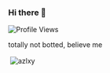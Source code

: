 ### Hi there 👋

<!--
**mxnty999/mxnty999** is a ✨ _special_ ✨ repository because its `README.md` (this file) appears on your GitHub profile.

Here are some ideas to get you started:

- 🔭 I’m currently working on Neo And Silverbot V2 ...
- 🌱 I’m currently learning Nohting lol...
- 💬 Ask me about My Projects That I Do...
- 📫 How to reach me: mxnty#0001 On discord...
- ⚡ Fun fact: lol ...
-->

<p align="left"> <img src="https://komarev.com/ghpvc/?username=mxnty999" alt="Profile Views" /> </p>
totally not botted, believe me

<p>&nbsp;<img align="center" src="https://github-readme-stats.vercel.app/api?username=mxnty999&show_icons=true&theme=dark&locale=en" alt="azlxy" /></p>
<!--
- [ ] test
- [x] test
-->

